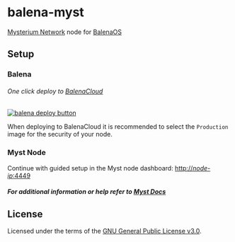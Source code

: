 # balena-myst
[Mysterium Network](https://www.mysterium.network/) node for [BalenaOS](https://www.balena.io/os/)

## Setup

### Balena
###### One click deploy to [BalenaCloud](https://www.balena.io/cloud)
[![balena deploy button](https://www.balena.io/deploy.svg)](https://dashboard.balena-cloud.com/deploy?repoUrl=https://github.com/otkd/balena-myst)

When deploying to BalenaCloud it is recommended to select the `Production` image for the security of your node.

### Myst Node
Continue with guided setup in the Myst node dashboard: [http://*node-ip*:4449](http://*node-ip*:4449)

##### For additional information or help refer to [Myst Docs](https://docs.mysterium.network/)

## License
Licensed under the terms of the [GNU General Public License v3.0](./LICENSE).
